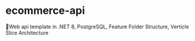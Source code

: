 # ecommerce-api
🚀Web api template in .NET 8, PostgreSQL, Feature Folder Structure, Verticle Slice Architecture
